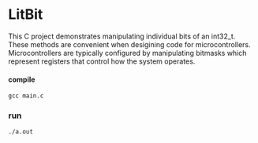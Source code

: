 
# LitBit
This C project demonstrates manipulating individual bits of an int32_t. These methods are convenient when desigining code for microcontrollers. Microcontrollers are typically configured by manipulating bitmasks which represent registers that control how the system operates.

#### compile
`gcc main.c`
### run
`./a.out`
